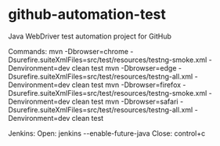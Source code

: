 # github-automation-test

Java WebDriver test automation project for GitHub

Commands:
mvn -Dbrowser=chrome -Dsurefire.suiteXmlFiles=src/test/resources/testng-smoke.xml -Denvironment=dev clean test
mvn -Dbrowser=edge -Dsurefire.suiteXmlFiles=src/test/resources/testng-all.xml -Denvironment=dev clean test
mvn -Dbrowser=firefox -Dsurefire.suiteXmlFiles=src/test/resources/testng-smoke.xml -Denvironment=dev clean test
mvn -Dbrowser=safari -Dsurefire.suiteXmlFiles=src/test/resources/testng-all.xml -Denvironment=dev clean test

Jenkins:
Open: jenkins --enable-future-java
Close: control+c
